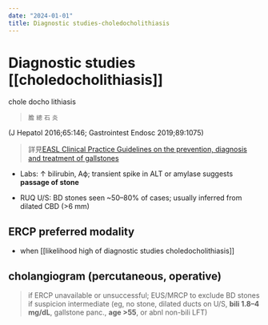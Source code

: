 ```yaml
---
date: "2024-01-01"
title: Diagnostic studies-choledocholithiasis
---
```


# Diagnostic studies [[choledocholithiasis]]

chole docho lithiasis
> `膽` `總` `石` `炎`

(J Hepatol 2016;65:146; Gastrointest Endosc 2019;89:1075)
> 詳見[EASL Clinical Practice Guidelines on the prevention, diagnosis and treatment of gallstones](https://www.ncbi.nlm.nih.gov/pubmed/27085810)

* Labs: ↑ bilirubin, Aϕ; transient spike in ALT or amylase suggests **passage of stone**

* RUQ U/S: BD stones seen ~50–80% of cases; usually inferred from dilated CBD (>6 mm)

## ERCP preferred modality
* when [[likelihood high of diagnostic studies choledocholithiasis]]

## cholangiogram (percutaneous, operative)
> if ERCP unavailable or unsuccessful;
EUS/MRCP to exclude BD stones if suspicion intermediate (eg, no stone, dilated ducts on U/S, **bili 1.8–4 mg/dL**, gallstone panc., **age >55**, or abnl non-bili LFT)
